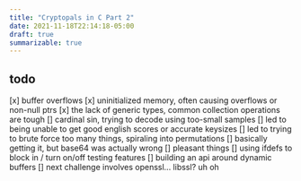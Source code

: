 ```yaml
---
title: "Cryptopals in C Part 2"
date: 2021-11-18T22:14:18-05:00
draft: true
summarizable: true
---
```


## todo
[x] buffer overflows
[x] uninitialized memory, often causing overflows or non-null ptrs
[x] the lack of generic types, common collection operations are tough
[] cardinal sin, trying to decode using too-small samples
  [] led to being unable to get good english scores or accurate keysizes
  [] led to trying to brute force too many things, spiraling into permutations
[] basically getting it, but base64 was actually wrong
[] pleasant things
  [] using ifdefs to block in / turn on/off testing features
  [] building an api around dynamic buffers
[] next challenge involves openssl... libssl? uh oh
